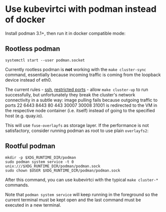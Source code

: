# Use kubevirtci with podman instead of docker

Install podman 3.1+, then run it in docker compatible mode:

## Rootless podman

```
systemctl start --user podman.socket
```

Currently rootless podman is **not** working with the `make cluster-sync`
command, essentially because incoming traffic is coming from the loopback device
instead of eth0.

The current rules - [ssh](https://github.com/kubevirt/kubevirtci/blob/962d90cead28fc2aadcc07388b18d2479b2b6714/cluster-provision/centos8/scripts/vm.sh#L73), [restricted ports](https://github.com/kubevirt/kubevirtci/blob/962d90cead28fc2aadcc07388b18d2479b2b6714/cluster-provision/centos8/scripts/vm.sh#L83) - allow `make cluster-up` to run successfully, but
unfortunately they break the cluster's network connectivity in a subtle way:
image pulling fails because outgoing traffic to ports 22 6443 8443 80 443 30007
30008 31001 is redirected to the VM in the respective node container (i.e.
itself) instead of going to the specified host (e.g. quay.io).

This will use `fuse-overlayfs` as storage layer. If the performance is not
satisfactory, consider running podman as root to use plain `overlayfs2`:

## Rootful podman

```
mkdir -p $XDG_RUNTIME_DIR/podman
sudo podman system service -t 0 unix:///$XDG_RUNTIME_DIR/podman/podman.sock
sudo chown $USER $XDG_RUNTIME_DIR/podman/podman.sock
```

After this command, you can use kubevirtci with the typical `make cluster-*`
commands.

Note that `podman system service` will keep running in the foreground so the
current terminal must be kept open and the last command must be executed in a
new terminal.

